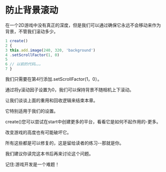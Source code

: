 # 防止背景滚动

在一个2D游戏中没有真正的深度，但是我们可以通过确保它永远不会移动来作为背景，不管我们滚动多少。

```javascript
1 create()
2 {
3 this.add.image(240, 320, 'background')
4 .setScrollFactor(1, 0)
5
6 // 以前的代码。。。
7 }
```

我们只需要在第4行添加.setScrollFactor(1，0）。 

通过将y滚动因子设置为0，我们可以保持背景不随相机上下滚动。 

让我们谈谈上面的重用和回收逻辑来结束本章。

它特别适用于我们的设置。

create()您可以尝试在start中创建更多的平台，看看它是如何不起作用的-更多。

改变游戏的高度也有可能破坏它。

所有这些都是可以修复的，这是留给读者的练习--那就是你。

我们建议你读完这本书后再来讨论这个问题。

记住:游戏开发是一个难题！